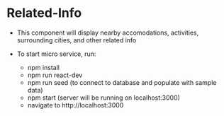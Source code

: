 # Related-Info

* This component will display nearby accomodations, activities, surrounding cities, and other related info

* To start micro service, run:
  * npm install
  * npm run react-dev
  * npm run seed (to connect to database and populate with sample data)
  * npm start (server will be running on localhost:3000)
  * navigate to http://localhost:3000
